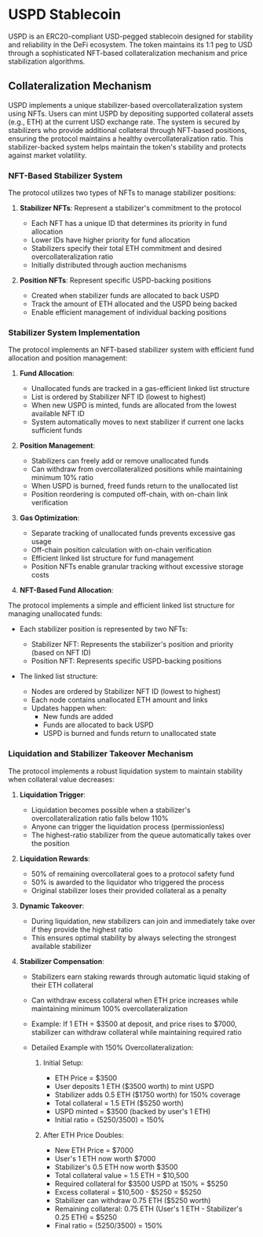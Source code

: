 # USPD Stablecoin

USPD is an ERC20-compliant USD-pegged stablecoin designed for stability and reliability in the DeFi ecosystem. The token maintains its 1:1 peg to USD through a sophisticated NFT-based collateralization mechanism and price stabilization algorithms.

## Collateralization Mechanism

USPD implements a unique stabilizer-based overcollateralization system using NFTs. Users can mint USPD by depositing supported collateral assets (e.g., ETH) at the current USD exchange rate. The system is secured by stabilizers who provide additional collateral through NFT-based positions, ensuring the protocol maintains a healthy overcollateralization ratio. This stabilizer-backed system helps maintain the token's stability and protects against market volatility.

### NFT-Based Stabilizer System

The protocol utilizes two types of NFTs to manage stabilizer positions:

1. **Stabilizer NFTs**: Represent a stabilizer's commitment to the protocol
   - Each NFT has a unique ID that determines its priority in fund allocation
   - Lower IDs have higher priority for fund allocation
   - Stabilizers specify their total ETH commitment and desired overcollateralization ratio
   - Initially distributed through auction mechanisms

2. **Position NFTs**: Represent specific USPD-backing positions
   - Created when stabilizer funds are allocated to back USPD
   - Track the amount of ETH allocated and the USPD being backed
   - Enable efficient management of individual backing positions

### Stabilizer System Implementation

The protocol implements an NFT-based stabilizer system with efficient fund allocation and position management:

1. **Fund Allocation**:
   - Unallocated funds are tracked in a gas-efficient linked list structure
   - List is ordered by Stabilizer NFT ID (lowest to highest)
   - When new USPD is minted, funds are allocated from the lowest available NFT ID
   - System automatically moves to next stabilizer if current one lacks sufficient funds

2. **Position Management**:
   - Stabilizers can freely add or remove unallocated funds
   - Can withdraw from overcollateralized positions while maintaining minimum 10% ratio
   - When USPD is burned, freed funds return to the unallocated list
   - Position reordering is computed off-chain, with on-chain link verification

3. **Gas Optimization**:
   - Separate tracking of unallocated funds prevents excessive gas usage
   - Off-chain position calculation with on-chain verification
   - Efficient linked list structure for fund management
   - Position NFTs enable granular tracking without excessive storage costs

2. **NFT-Based Fund Allocation**:

The protocol implements a simple and efficient linked list structure for managing unallocated funds:

- Each stabilizer position is represented by two NFTs:
  * Stabilizer NFT: Represents the stabilizer's position and priority (based on NFT ID)
  * Position NFT: Represents specific USPD-backing positions

- The linked list structure:
  * Nodes are ordered by Stabilizer NFT ID (lowest to highest)
  * Each node contains unallocated ETH amount and links
  * Updates happen when:
    - New funds are added
    - Funds are allocated to back USPD
    - USPD is burned and funds return to unallocated state



### Liquidation and Stabilizer Takeover Mechanism

The protocol implements a robust liquidation system to maintain stability when collateral value decreases:

1. **Liquidation Trigger**:
   - Liquidation becomes possible when a stabilizer's overcollateralization ratio falls below 110%
   - Anyone can trigger the liquidation process (permissionless)
   - The highest-ratio stabilizer from the queue automatically takes over the position

2. **Liquidation Rewards**:
   - 50% of remaining overcollateral goes to a protocol safety fund
   - 50% is awarded to the liquidator who triggered the process
   - Original stabilizer loses their provided collateral as a penalty

3. **Dynamic Takeover**:
   - During liquidation, new stabilizers can join and immediately take over if they provide the highest ratio
   - This ensures optimal stability by always selecting the strongest available stabilizer

4. **Stabilizer Compensation**:
   - Stabilizers earn staking rewards through automatic liquid staking of their ETH collateral
   - Can withdraw excess collateral when ETH price increases while maintaining minimum 100% overcollateralization
   - Example: If 1 ETH = $3500 at deposit, and price rises to $7000, stabilizer can withdraw collateral while maintaining required ratio

   - Detailed Example with 150% Overcollateralization:
     1. Initial Setup:
        * ETH Price = $3500
        * User deposits 1 ETH ($3500 worth) to mint USPD
        * Stabilizer adds 0.5 ETH ($1750 worth) for 150% coverage
        * Total collateral = 1.5 ETH ($5250 worth)
        * USPD minted = $3500 (backed by user's 1 ETH)
        * Initial ratio = ($5250/$3500) = 150%
     
     2. After ETH Price Doubles:
        * New ETH Price = $7000
        * User's 1 ETH now worth $7000
        * Stabilizer's 0.5 ETH now worth $3500
        * Total collateral value = 1.5 ETH = $10,500
        * Required collateral for $3500 USPD at 150% = $5250
        * Excess collateral = $10,500 - $5250 = $5250
        * Stabilizer can withdraw 0.75 ETH ($5250 worth)
        * Remaining collateral: 0.75 ETH (User's 1 ETH - Stabilizer's 0.25 ETH) = $5250
        * Final ratio = ($5250/$3500) = 150%

